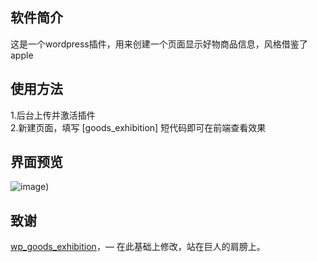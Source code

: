 ## 软件简介

这是一个wordpress插件，用来创建一个页面显示好物商品信息，风格借鉴了apple

## 使用方法

1.后台上传并激活插件  
2.新建页面，填写 [goods_exhibition] 短代码即可在前端查看效果  

## 界面预览

![image]([https://github.com/Jacky088/goods_exhibition/blob/main/screenshot-preview-pc-goods.png))

## 致谢

[wp_goods_exhibition](https://github.com/very-jack/wp_goods_exhibition)，— 在此基础上修改，站在巨人的肩膀上。
